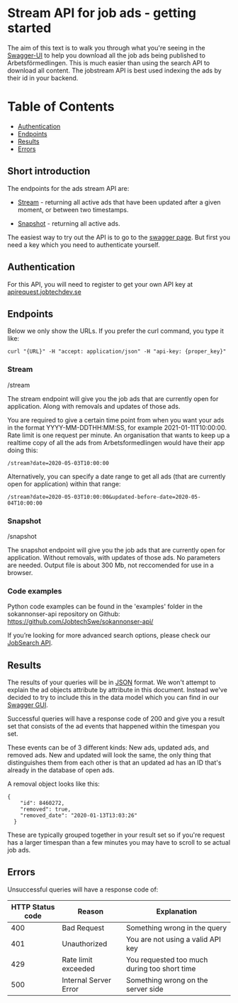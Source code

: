 # Stream API for job ads - getting started

The aim of this text is to walk you through what you're seeing in the [Swagger-UI](https://jobstream.api.jobtechdev.se) to help you download all the job ads being published to Arbetsförmedlingen. This is much easier than using the search API to download all content. The jobstream API is best used indexing the ads by their id in your backend.

# Table of Contents
* [Authentication](#Authentication)
* [Endpoints](#Endpoints)
* [Results](#Results)
* [Errors](#Errors)



## Short introduction

The endpoints for the ads stream API are:

* [Stream](#Stream) - returning all active ads that have been updated after a given moment, or between two timestamps.

* [Snapshot](#Snapshot) - returning all active ads.

The easiest way to try out the API is to go to the [swagger page](https://jobstream.api.jobtechdev.se/).
But first you need a key which you need to authenticate yourself.

## Authentication
For this API, you will need to register to get your own API key at [apirequest.jobtechdev.se](https://apirequest.jobtechdev.se)

## Endpoints
Below we only show the URLs. If you prefer the curl command, you type it like:

	curl "{URL}" -H "accept: application/json" -H "api-key: {proper_key}"
	
### Stream 
/stream

The stream endpoint will give you the job ads that are currently open for application. Along with removals and updates of those ads. 
	
You are required to give a certain time point from when you want your ads in the format YYYY-MM-DDTHH:MM:SS, for example 2021-01-11T10:00:00. Rate limit is one request per minute. An organisation that wants to keep up a realtime copy of all the ads from Arbetsformedlingen would have their app doing this: 

	/stream?date=2020-05-03T10:00:00

Alternatively, you can specify a date range to get all ads (that are currently open for application) within that range: 
    
    /stream?date=2020-05-03T10:00:00&updated-before-date=2020-05-04T10:00:00


### Snapshot
/snapshot

The snapshot endpoint will give you the job ads that are currently open for application. Without removals, with updates of those ads. No parameters are needed. Output file is about 300 Mb, not reccomended for use in a browser.
	
### Code examples
Python code examples can be found in the 'examples' folder in the sokannonser-api repository on Github: 
https://github.com/JobtechSwe/sokannonser-api/


	
If you’re looking for more advanced search options, please check our [JobSearch API](https://jobtechdev.se/docs/apis/jobsearch/).

## Results
The results of your queries will be in [JSON](https://en.wikipedia.org/wiki/JSON) format. We won't attempt to explain the ad objects attribute by attribute in this document. Instead we've decided to try to include this in the data model which you can find in our [Swagger GUI](https://jobsearch.api.jobtechdev.se).

Successful queries will have a response code of 200 and give you a result set that consists of the ad events that happened within the timespan you set. 

These events can be of 3 different kinds: New ads, updated ads, and removed ads. New and updated will look the same, the only thing that distinguishes them from each other is that an updated ad has an ID that's already in the database of open ads. 

A removal object looks like this:

	{
	    "id": 8460272,
	    "removed": true,
	    "removed_date": "2020-01-13T13:03:26"
	  }

These are typically grouped together in your result set so if you're request has a larger timespan than a few minutes you may have to scroll to se actual job ads.

## Errors
Unsuccessful queries will have a response code of:

| HTTP Status code | Reason | Explanation |
| ------------- | ------------- | -------------|
| 400 | Bad Request | Something wrong in the query |
| 401 | Unauthorized | You are not using a valid API key |
| 429 | Rate limit exceeded | You requested too much during too short time |
| 500 | Internal Server Error | Something wrong on the server side |

